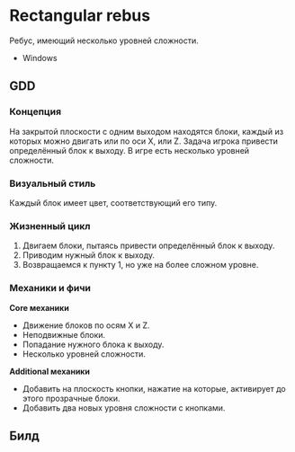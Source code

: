 # Rectangular rebus
Ребус, имеющий несколько уровней сложности.

- Windows

## GDD
### Концепция
На закрытой плоскости с одним выходом находятся блоки, каждый из которых можно двигать или по оси X, или Z. Задача игрока привести определённый блок к выходу. В игре есть несколько уровней сложности.

### Визуальный стиль
Каждый блок имеет цвет, соответствующий его типу.

### Жизненный цикл
1. Двигаем блоки, пытаясь привести определённый блок к выходу.
2. Приводим нужный блок к выходу.
3. Возвращаемся к пункту 1, но уже на более сложном уровне.

### Механики и фичи

**Core механики**
- Движение блоков по осям X и Z.
- Неподвижные блоки.
- Попадание нужного блока к выходу.
- Несколько уровней сложности.

**Additional механики**
- Добавить на плоскость кнопки, нажатие на которые, активирует до этого прозрачные блоки.
- Добавить два новых уровня сложности с кнопками.

## Билд
